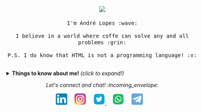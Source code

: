 <p align="center">
  <img src="https://media.giphy.com/media/MeJgB3yMMwIaHmKD4z/giphy.gif" width="30%">
  <br><br>
  <samp>
    I'm André Lopes :wave:
    <br><br>
    I believe in a world where coffe can solve any and all problems :grin:
    <br><br>
    P.S. I do know that HTML is not a programming language! :v:
  </samp>
</p>

<br>

<details>
  <summary> <b> Things to know about me! </b> <i>(click to expand!)</i> </summary> 
  
<br>
  
[![Github Stats By Anurag](https://github-readme-stats.vercel.app/api?username=andrellopes&show_icons=true&hide_border=true&show_owner=true)](https://github.com/anuraghazra/github-readme-stats)

[![Top Langs](https://github-readme-stats.vercel.app/api/top-langs/?username=andrellopes&layout=compact&hide_border=true)](https://github.com/anuraghazra/github-readme-stats)

[![Andrellopes's wakatime stats](https://github-readme-stats.vercel.app/api/wakatime?username=andrellopes&layout=compact&hide_border=true)](https://github.com/anuraghazra/github-readme-stats)

---

### - Languages and Tools...

<p align="center">
<code><img height="20" src="https://raw.githubusercontent.com/github/explore/80688e429a7d4ef2fca1e82350fe8e3517d3494d/topics/dart/dart.png"></code>
<code><img height="20" src="https://raw.githubusercontent.com/github/explore/80688e429a7d4ef2fca1e82350fe8e3517d3494d/topics/flutter/flutter.png"></code>
<code><img height="20" src="https://raw.githubusercontent.com/github/explore/80688e429a7d4ef2fca1e82350fe8e3517d3494d/topics/javascript/javascript.png"></code>
<code><img height="20" src="https://raw.githubusercontent.com/github/explore/80688e429a7d4ef2fca1e82350fe8e3517d3494d/topics/nodejs/nodejs.png"></code>
<code><img height="20" src="https://raw.githubusercontent.com/github/explore/80688e429a7d4ef2fca1e82350fe8e3517d3494d/topics/vue/vue.png"></code>
<code><img height="20" src="https://raw.githubusercontent.com/github/explore/80688e429a7d4ef2fca1e82350fe8e3517d3494d/topics/mysql/mysql.png"></code>
<code><img height="20" src="https://raw.githubusercontent.com/github/explore/80688e429a7d4ef2fca1e82350fe8e3517d3494d/topics/git/git.png"></code>
<code><img height="20" src="https://raw.githubusercontent.com/github/explore/80688e429a7d4ef2fca1e82350fe8e3517d3494d/topics/terminal/terminal.png"></code>  
---
</p>

### - I'm currently...

- Improving my JS skills.
- Learning to develop Mobile-first web-apps.
- Adding NoSQL to my skill set.

---

</details>

<p align="center"> 
  <i> Let's connect and chat! :incoming_envelope: </i>
</p>

<p align="center">
  <a href="https://www.linkedin.com/in/andrellopes"><img src="https://github.com/Andrellopes/andrellopes/blob/master/assets/svgs/linkedin.svg" width="30px" alt="LinkedIn"></a> &nbsp; &nbsp;
  <a href="https://instagram.com/andrellopesc"><img src="https://github.com/Andrellopes/andrellopes/blob/master/assets/svgs/instagram.svg" width="30px" alt="Instagram"></a> &nbsp; &nbsp;
  <a href="https://twitter.com/andrellopes"><img src="https://github.com/Andrellopes/andrellopes/blob/master/assets/svgs/twitter.svg" width="30px" alt="Twitter">     </a> &nbsp; &nbsp;
  <a href="https://api.whatsapp.com/send?phone=+5512981571400"><img src="https://github.com/Andrellopes/andrellopes/blob/master/assets/svgs/whatsapp.svg" width="30px" alt="Whatsapp"></a> &nbsp; &nbsp;
  <a href="https://t.me/andrellopes"><img src="https://github.com/Andrellopes/andrellopes/blob/master/assets/svgs/telegram.svg" width="30px" alt="Telegram"></a> &nbsp; &nbsp;
</p>
<br>
